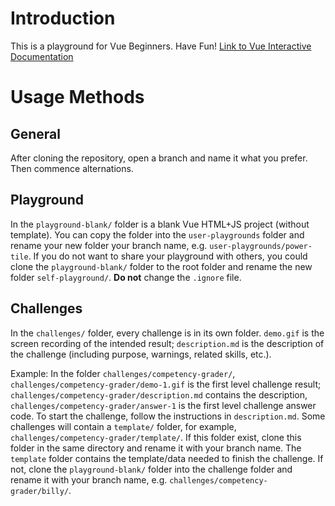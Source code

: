 # Introduction
This is a playground for Vue Beginners. Have Fun!
[Link to Vue Interactive Documentation](https://vuejs.org/v2/guide/)

# Usage Methods
## General
After cloning the repository, open a branch and name it what you prefer. Then commence alternations.

## Playground
In the ```playground-blank/``` folder is a blank Vue HTML+JS project (without template). You can copy the folder into the ```user-playgrounds``` folder and rename your new folder your branch name, e.g. ```user-playgrounds/power-tile```. If you do not want to share your playground with others, you could clone the ```playground-blank/``` folder to the root folder and rename the new folder ```self-playground/```. **Do not** change the ```.ignore``` file.

## Challenges
In the ```challenges/``` folder, every challenge is in its own folder. ```demo.gif``` is the screen recording of the intended result; ```description.md``` is the description of the challenge (including purpose, warnings, related skills, etc.). 

Example:
In the folder ```challenges/competency-grader/```, ```challenges/competency-grader/demo-1.gif``` is the first level challenge result; ```challenges/competency-grader/description.md``` contains the description, ```challenges/competency-grader/answer-1``` is the first level challenge answer code. To start the challenge, follow the instructions in ```description.md```. 
Some challenges will contain a ```template/``` folder, for example, ```challenges/competency-grader/template/```. If this folder exist, clone this folder in the same directory and rename it with your branch name. The ```template``` folder contains the template/data needed to finish the challenge. If not, clone the ```playground-blank/``` folder into the challenge folder and rename it with your branch name, e.g. ```challenges/competency-grader/billy/```.